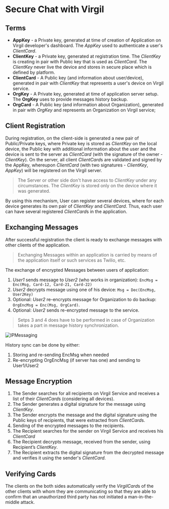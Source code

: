# Secure Chat with Virgil


## Terms

- **AppKey** - a Private key, generated at time of creation of Application on Virgil developer's dashboard. The *AppKey* used to authenticate a user's *ClientCard*. 
- **ClientKey** - a Private key, generated at registration time. The *ClientKey* is creating in pair with Public key that is used as *ClientCard*. The *ClientKey* never live the device and stores in secure place which is defined by platform.
- **ClientCard** - A Public key (and information about user/device), generated in pair with *ClientKey* that represents a user's device on Virgil service.
- **OrgKey** - A Private key, generated at time of application server setup. The **OrgKey** uses to provide messages history backup.
- **OrgCard** - A Public key (and information about Organization), generated in pair with *OrgKey* and represents an Organization on Virgil service;

## Client Registration

During registration, on the client-side is generated a new pair of Public/Private keys, where Private key is stored as *ClientKey* on the local device, the Public key with additional information about the user and the device is sent to the server as *ClientCard* (with the signature of the owner - *ClientKey*). On the server, all client *ClientCard*s are validated and signed by the AppKey, whereupon *ClientCard* (with two signatures - *ClientKey*, *AppKey*) will be registered on the Virgil server.

> The Server or other side don't have access to *ClientKey* under any circumstances. The *ClientKey* is stored only on the device where it was generated.

By using this mechanism, User can register several devices, where for each device generates its own pair of *ClientKey* and *ClientCard*. Thus, each user can have several registered *ClientCard*s in the application.

## Exchanging Messages

After successful registration the client is ready to exchange messages with other clients of the application.

> Exchanging Messages within an application is carried by means of the application itself or such services as Twilio, etc.

The exchange of encrypted Messages between users of application:

1. *User1* sends message to *User2* (who works in organization):
  `EncMsg = Enc(Msg, Card-12, Card-21, Card-22)`
2. *User2* decrypts message using one of his device: `Msg = Dec(EncMsg, User2Key)`
3. Optional: *User2* re-encrypts message for Organization to do backup: `OrgEncMsg = Enc(Msg, OrgCard)`.
4. Optional: *User2* sends re-encrypted message to the service.

> Setps 3 and 4 does have to be performed in case of Organization takes a part in message history synchronization.

![IPMessaging](https://github.com/VirgilSecurity/virgil-demo-twilio/blob/master/Images/exchanging_messages1.png)

History sync can be done by either:

1. Storing and re-sending EncMsg when needed
2. Re-encrypting OrgEncMsg (if server has one) and sending to User1/User2

## Message Encryption

1. The Sender searches for all recipients on Virgil Service and receives a list of their *ClientCard*s (considering all devices). 
2. The Sender generates a digital signature for the message using *ClientKey*. 
3. The Sender encrypts the message and the digital signature using the Public keys of recipients, that were extracted from *ClientCard*s. 
4. Sending of the encrypted messages to the recipients. 
5. The Recipient searches for the sender on Virgil Service and receives his *ClientCard*
6. The Recipient decrypts message, received from the sender, using Recipient’s *ClientKey*. 
7. The Recipient extracts the digital signature from the decrypted message and verifies it using the sender's *ClientCard*.

## Verifying Cards

The clients on the both sides automatically verify the *VirgilCard*s of the other clients with whom they are communicating so that they are able to confirm that an unauthorized third party has not initiated a man-in-the-middle attack.




